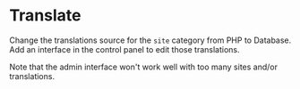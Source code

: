 # Translate

Change the translations source for the `site` category from PHP to Database. Add an interface in the control panel to edit those translations.

Note that the admin interface won't work well with too many sites and/or translations.